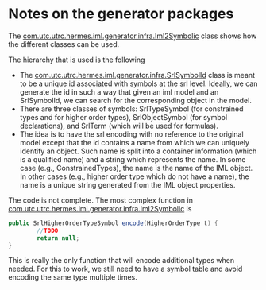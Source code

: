 # Notes on the generator packages

The [com.utc.utrc.hermes.iml.generator.infra.Iml2Symbolic](./infra/Iml2Symbolic.java) class
shows how the different classes can be used.

The hierarchy that is used is the following

* The [com.utc.utrc.hermes.iml.generator.infra.SrlSymbolId](./infra/SrlSymbolId.java) class is meant to be a unique id associated with symbols at the srl level. Ideally, we can generate the id in such a way that given an iml model and an SrlSymbolId, we can search for the corresponding object in the model. 
* There are three classes of symbols: SrlTypeSymbol (for constrained types and for higher order types), SrlObjectSymbol (for symbol declarations), and SrlTerm (which will be used for formulas).
* The idea is to have the srl encoding with no reference to the original model except that the id contains a name from which we can uniquely identify an object. Such name is split into a container information (which is a qualified name) and a string which represents the name. In some case (e.g., ConstrainedTypes), the name is the name of the IML object. In other cases (e.g., higher order type which do not have a name), the name is a unique string generated from the IML object properties.

The code is not complete. The most complex function in [com.utc.utrc.hermes.iml.generator.infra.Iml2Symbolic](./infra/Iml2Symbolic.java) is 

```java
public SrlHigherOrderTypeSymbol encode(HigherOrderType t) {
		//TODO
		return null;
}
```

This is really the only function that will encode additional types when needed. For this to work, we still need to have a symbol table and avoid encoding the same type multiple times.





